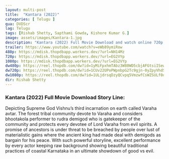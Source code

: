 ```yaml
---
layout: multi-post
title:  "Kantara (2022)"
categories: [ Telugu ]
qua: DVDScr
lag: Telugu
tags: [Rishab Shetty, Sapthami Gowda, Kishore Kumar G.]
image: assets/images/Kantara-1.jpg
description: "Kantara (2022) Full Movie Download and watch online 720p low file size 500 mb."
trailer: https://www.youtube.com/watch?v=eWb89ymiRow
480p: https://mdisk.thopdbapp.workers.dev/?url=NH14Mz
720p: https://mdisk.thopdbapp.workers.dev/?url=EG2VYp
1080p: https://mdisk.thopdbapp.workers.dev/?url=EG2VYp
dw480p: https://reel.thopdb.com/dw?id=1yMiFpxhmTAbz3W80WD5cbjAFGtsiISew
dw720p: https://reel.thopdb.com/dw?id=1CUv22UPoPWpnbpG2Tc9gjn-0yZpyVhdS
dw1080p: https://reel.thopdb.com/dw?id=1ULjdrsqDzyQCvpq5VmzwfCsWZSULf0dx
dir: Rishab Shetty
---
```


### Kantara (2022) Full Movie Download Story Line:
Depicting Supreme God Vishnu’s third incarnation on earth called Varaha avtar. The forest tribal community devote to Varaha and considers bhootakola performer to rudra demigod who is gatekeeper of the community and protects every devotee of Lord Varaha from evil spirits. A promise of ancestors is under threat to be breached by people over lust of materialistic gains where the ancient king had made deal with demigods as bargain for his peace. With such powerful storyline, excellent performance by every actor keeping raw background showing beautiful traditional practices of coastal Karnataka in an ultimate showdown of good vs evil.









